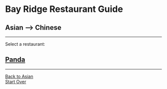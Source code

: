 # Bay Ridge Restaurant Guide
## Asian --> Chinese
---
Select a restaurant:
## [Panda](https://www.pandabrooklyn.com/)
---
[Back to Asian](../asian/asian.md)    
[Start Over](../home.md)